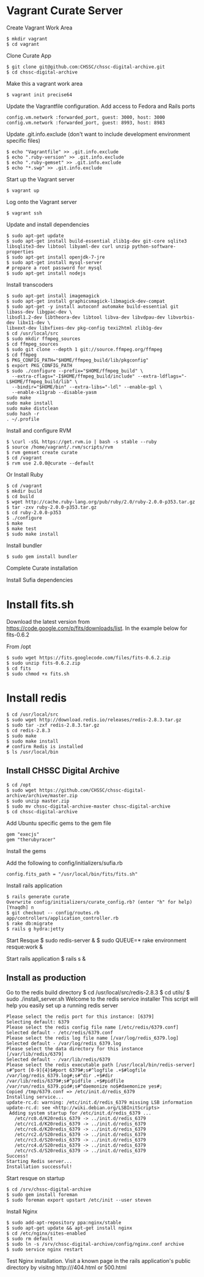 Vagrant Curate Server
=====================

Create Vagrant Work Area

    $ mkdir vagrant
    $ cd vagrant

Clone Curate App

    $ git clone git@github.com:CHSSC/chssc-digital-archive.git
    $ cd chssc-digital-archive

Make this a vagrant work area

    $ vagrant init precise64

Update the Vagrantfile configuration.  Add access to Fedora and Rails ports

    config.vm.network :forwarded_port, guest: 3000, host: 3000
    config.vm.network :forwarded_port, guest: 8993, host: 8983

Update .git.info.exclude (don't want to include development environment specific files)

    $ echo "Vagrantfile" >> .git.info.exclude
    $ echo ".ruby-version" >> .git.info.exclude
    $ echo ".ruby-gemset" >> .git.info.exclude
    $ echo "*.swp" >> .git.info.exclude

Start up the Vagrant server

    $ vagrant up

Log onto the Vagrant server

    $ vagrant ssh

Update and install dependencies

    $ sudo apt-get update
    $ sudo apt-get install build-essential zlib1g-dev git-core sqlite3 libsqlite3-dev libtool libyaml-dev curl unzip python-software-properties
    $ sudo apt-get install openjdk-7-jre
    $ sudo apt-get install mysql-server
    # prepare a root password for mysql
    $ sudo apt-get install nodejs



Install transcoders

    $ sudo apt-get install imagemagick
    $ sudo apt-get install graphicsmagick-libmagick-dev-compat
    $ sudo apt-get -y install autoconf automake build-essential git libass-dev libgpac-dev \
    libsdl1.2-dev libtheora-dev libtool libva-dev libvdpau-dev libvorbis-dev libx11-dev \
    libxext-dev libxfixes-dev pkg-config texi2html zlib1g-dev
    $ cd /usr/local/src
    $ sudo mkdir ffmpeg_sources
    $ cd ffmpeg_sources
    $ sudo git clone --depth 1 git://source.ffmpeg.org/ffmpeg
    $ cd ffmpeg
    $ PKG_CONFIG_PATH="$HOME/ffmpeg_build/lib/pkgconfig"
    $ export PKG_CONFIG_PATH
    $ sudo ./configure --prefix="$HOME/ffmpeg_build" \
      --extra-cflags="-I$HOME/ffmpeg_build/include" --extra-ldflags="-L$HOME/ffmpeg_build/lib" \
      --bindir="$HOME/bin" --extra-libs="-ldl" --enable-gpl \
      --enable-x11grab --disable-yasm
    sudo make
    sudo make install
    sudo make distclean
    sudo hash -r
    . ~/.profile


Install and configure RVM

    $ \curl -sSL https://get.rvm.io | bash -s stable --ruby
    $ source /home/vagrant/.rvm/scripts/rvm
    $ rvm gemset create curate
    $ cd /vagrant
    $ rvm use 2.0.0@curate --default

Or Install Ruby

    $ cd /vagrant
    $ mkdir build
    $ cd build
    $ wget http://cache.ruby-lang.org/pub/ruby/2.0/ruby-2.0.0-p353.tar.gz
    $ tar -zxv ruby-2.0.0-p353.tar.gz
    $ cd ruby-2.0.0-p353
    $ ./configure
    $ make
    $ make test
    $ sudo make install

Install bundler

    $ sudo gem install bundler

Complete Curate installation

Install Sufia dependencies

# Install fits.sh
Download the latest version from https://code.google.com/p/fits/downloads/list. In the example below for fits-0.6.2

From /opt

    $ sudo wget https://fits.googlecode.com/files/fits-0.6.2.zip
    $ sudo unzip fits-0.6.2.zip
    $ cd fits
    $ sudo chmod +x fits.sh

# Install redis

    $ cd /usr/local/src
    $ sudo wget http://download.redis.io/releases/redis-2.8.3.tar.gz
    $ sudo tar -zxf redis-2.8.3.tar.gz
    $ cd redis-2.8.3
    $ sudo make
    $ sudo make install
    # confirm Redis is installed
    $ ls /usr/local/bin

Install CHSSC Digital Archive
-----------------------------

    $ cd /opt
    $ sudo wget https://github.com/CHSSC/chssc-digital-archive/archive/master.zip
    $ sudo unzip master.zip
    $ sudo mv chssc-digital-archive-master chssc-digital-archive
    $ cd chssc-digital-archive

Add Ubuntu specific gems to the gem file

    gem "execjs"
    gem "therubyracer"

Install the gems

Add the following to config/initializers/sufia.rb

    config.fits_path = "/usr/local/bin/fits/fits.sh"

Install rails application

    $ rails generate curate
    Overwrite config/initializers/curate_config.rb? (enter "h" for help) [Ynaqdh] n
    $ git checkout -- config/routes.rb app/controllers/application_controller.rb
    $ rake db:migrate
    $ rails g hydra:jetty

Start Resque
    $ sudo redis-server &
    $ sudo QUEUE=* rake environment resque:work &

Start rails application
    $ rails s &


Install as production
---------------------

Go to the redis build directory
    $ cd /usr/local/src/redis-2.8.3
    $ cd utils/
    $ sudo ./install_server.sh
    Welcome to the redis service installer
    This script will help you easily set up a running redis server
    
    
    Please select the redis port for this instance: [6379]
    Selecting default: 6379
    Please select the redis config file name [/etc/redis/6379.conf]
    Selected default - /etc/redis/6379.conf
    Please select the redis log file name [/var/log/redis_6379.log]
    Selected default - /var/log/redis_6379.log
    Please select the data directory for this instance [/var/lib/redis/6379]
    Selected default - /var/lib/redis/6379
    Please select the redis executable path [/usr/local/bin/redis-server]
    s#^port [0-9]{4}$#port 6379#;s#^logfile .+$#logfile /var/log/redis_6379.log#;s#^dir .+$#dir /var/lib/redis/6379#;s#^pidfile .+$#pidfile /var/run/redis_6379.pid#;s#^daemonize no$#daemonize yes#;
    Copied /tmp/6379.conf => /etc/init.d/redis_6379
    Installing service...
    update-rc.d: warning: /etc/init.d/redis_6379 missing LSB information
    update-rc.d: see <http://wiki.debian.org/LSBInitScripts>
     Adding system startup for /etc/init.d/redis_6379 ...
       /etc/rc0.d/K20redis_6379 -> ../init.d/redis_6379
       /etc/rc1.d/K20redis_6379 -> ../init.d/redis_6379
       /etc/rc6.d/K20redis_6379 -> ../init.d/redis_6379
       /etc/rc2.d/S20redis_6379 -> ../init.d/redis_6379
       /etc/rc3.d/S20redis_6379 -> ../init.d/redis_6379
       /etc/rc4.d/S20redis_6379 -> ../init.d/redis_6379
       /etc/rc5.d/S20redis_6379 -> ../init.d/redis_6379
    Success!
    Starting Redis server...
    Installation successful!

Start resque on startup

    $ cd /srv/chssc-digital-archive
    $ sudo gem install foreman
    $ sudo foreman export upstart /etc/init --user steven

Install Nginx

    $ sudo add-apt-repository ppa:nginx/stable
    $ sudo apt-get update && apt-get install nginx
    $ cd /etc/nginx/sites-enabled
    $ sudo rm default
    $ sudo ln -s /srv/chssc-digital-archive/config/nginx.conf archive
    $ sudo service nginx restart

Test Nginx installation. Visit a known page in the rails application's public directory by visitng http://<site>/404.html or 500.html

